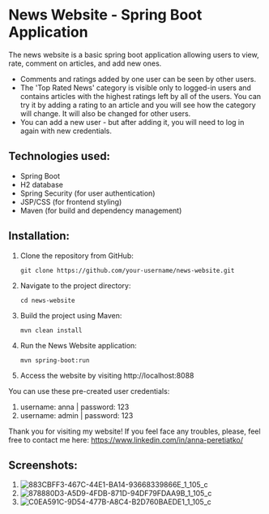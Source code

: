 # News Website - Spring Boot Application

The news website is a basic spring boot application allowing users to view, rate, comment on articles, and add new ones.

- Comments and ratings added by one user can be seen by other users.
- The 'Top Rated News' category is visible only to logged-in users and contains articles with the highest ratings left by all of the users. You can try it by adding a rating to an article and you will see how the category will change. It will also be changed for other users.
- You can add a new user - but after adding it, you will need to log in again with new credentials.

Technologies used:
- 
- Spring Boot
- H2 database
- Spring Security (for user authentication)
- JSP/CSS (for frontend styling)
- Maven (for build and dependency management)

Installation:
-
1. Clone the repository from GitHub:
   ```
   git clone https://github.com/your-username/news-website.git
   ```
3. Navigate to the project directory:
   ```
   cd news-website
   ```
5. Build the project using Maven:
   ```
   mvn clean install
   ```
7. Run the News Website application:
   ```
   mvn spring-boot:run
   ```
9. Access the website by visiting http://localhost:8088

You can use these pre-created user credentials:
1. username: anna | password: 123
2. username: admin | password: 123

Thank you for visiting my website!
If you feel face any troubles, please, feel free to contact me here: https://www.linkedin.com/in/anna-peretiatko/

Screenshots:
-
1. ![883CBFF3-467C-44E1-BA14-93668339866E_1_105_c](https://github.com/annperetiatko/news_application/assets/111366589/62610f06-bbbe-4e37-a199-642ee2ca8e7d)
2. ![878880D3-A5D9-4FDB-871D-94DF79FDAA9B_1_105_c](https://github.com/annperetiatko/news_application/assets/111366589/eddab355-e59c-44b8-96ad-d10761197dcd)
3. ![C0EA591C-9D54-477B-A8C4-B2D760BAEDE1_1_105_c](https://github.com/annperetiatko/news_application/assets/111366589/f9cffdeb-1af0-478a-b926-74b3857e9fea)
